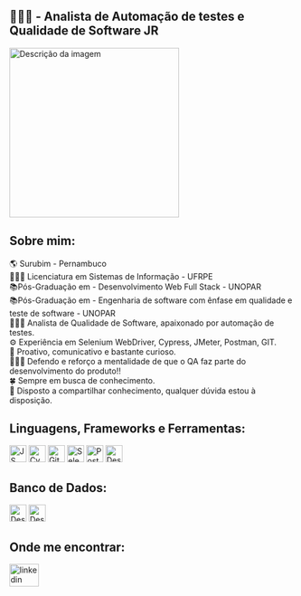 <h2>👩🏾‍💻 - Analista de Automação de testes e Qualidade de Software JR</h2>

<img src="https://camo.githubusercontent.com/46a2a5694c287cbf699bc38c22558803d55162f313199cb1edb9729b4cc2c04b/68747470733a2f2f6d69726f2e6d656469756d2e636f6d2f6d61782f3534302f312a6e6731494b305f7a4f56757832576736424c36385a672e706e67" alt="Descrição da imagem" width="300">

<h2>Sobre mim:</h2>
🌎 Surubim - Pernambuco <br>
👩🏾‍🎓 Licenciatura em Sistemas de Informação - UFRPE <br>
📚Pós-Graduação em - Desenvolvimento Web Full Stack - UNOPAR <br>
📚Pós-Graduação em - Engenharia de software com ênfase em qualidade e teste de software - UNOPAR <br>
👩🏾‍💻 Analista de Qualidade de Software, apaixonado por automação de testes. <br>
⚙️ Experiência em Selenium WebDriver, Cypress, JMeter, Postman, GIT. <br>
🧠 Proativo, comunicativo e bastante curioso. <br>
👩🏾‍⚖️ Defendo e reforço a mentalidade de que o QA faz parte do desenvolvimento do produto!! <br>
🍀 Sempre em busca de conhecimento. <br>
🤝 Disposto a compartilhar conhecimento, qualquer dúvida estou à disposição. <br>

<h2>Linguagens, Frameworks e Ferramentas:</h2>
<div style="display: inline_block">
    <img src="https://camo.githubusercontent.com/442c452cb73752bb1914ce03fce2017056d651a2099696b8594ddf5ccc74825e/68747470733a2f2f63646e2e6a7364656c6976722e6e65742f67682f64657669636f6e732f64657669636f6e2f69636f6e732f6a6176617363726970742f6a6176617363726970742d6f726967696e616c2e737667" alt="JS" width="30px">
    <img src="https://camo.githubusercontent.com/1171c87efd3aa7d0629dfd4486bda5e0427c8858e5988faad575daa5d7f33584/68747470733a2f2f696d616765732e6374666173736574732e6e65742f71356772307337706b3939372f546838343538576f4450676831784f63596a7634512f62323332386435333863376434393938353362666666336163313135343063352f437970726573732e706e67" alt="Cypress" width="30px" >
    <img src="https://camo.githubusercontent.com/ce9c7a173f38722e129d5ae832a11c928ff72683fae74cbcb9fff41fd9957e63/68747470733a2f2f75706c6f61642e77696b696d656469612e6f72672f77696b6970656469612f636f6d6d6f6e732f7468756d622f332f33662f4769745f69636f6e2e7376672f3130323470782d4769745f69636f6e2e7376672e706e67" alt="Git" width="30px">
    <img src="https://camo.githubusercontent.com/43398ed8f2caf3a341e80dd2f92ebe4ef8a54ba16e219b992c5936518a00b876/68747470733a2f2f7365656b6c6f676f2e636f6d2f696d616765732f532f73656c656e69756d2d6c6f676f2d413142353343454642302d7365656b6c6f676f2e636f6d2e706e67" alt="Selenium Web Driver" width="30px">  
    <img src="https://camo.githubusercontent.com/57d6cd14d35c46d55129e4fccce3f8e25fc5a47a1039ed466728c0daa5f0efd6/68747470733a2f2f7777772e7376677265706f2e636f6d2f73686f772f3335343230322f706f73746d616e2d69636f6e2e737667" alt="Postman" width="30px">   
 <img src="https://camo.githubusercontent.com/ebc1aa3a26ae5ea118ebeb1fdbda5b89c590ef901f1607752bbbf18c67c88416/68747470733a2f2f6a6d657465722e6170616368652e6f72672f696d616765732f6a6d657465725f7371756172652e706e67" alt="Descrição da imagem" width="30px">  
</div>

<h2>Banco de Dados:</h2>
<div style="display: inline_block">
<img src="https://camo.githubusercontent.com/2582ec2237a3a1fbd34e9b57332b72be27a7facb32abe7c2335e5f86e5f457a8/68747470733a2f2f63646e2e6a7364656c6976722e6e65742f67682f64657669636f6e732f64657669636f6e2f69636f6e732f6d7973716c2f6d7973716c2d6f726967696e616c2e737667" alt="Descrição da imagem" width="30px">

<img src="https://camo.githubusercontent.com/9ebde7ca22ab3f3b4bf92d2743804ab9e581e413a16cdf3626c2092e69967d80/68747470733a2f2f63646e2e6a7364656c6976722e6e65742f67682f64657669636f6e732f64657669636f6e2f69636f6e732f6d6f6e676f64622f6d6f6e676f64622d6f726967696e616c2e737667" alt="Descrição da imagem" width="30px">

</div>

<h2>Onde me encontrar:</h2>

<a href="https://www.linkedin.com/in/felipe-teixeira-738719179/"><img src="https://raw.githubusercontent.com/maurodesouza/profile-readme-generator/master/src/assets/icons/social/linkedin/default.svg" width="52" height="40" alt="linkedin logo" style="max-width: 100%;"></a>







